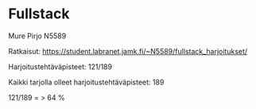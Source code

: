 # Fullstack

Mure Pirjo N5589

Ratkaisut: https://student.labranet.jamk.fi/~N5589/fullstack_harjoitukset/


Harjoitustehtäväpisteet:   121/189

Kaikki tarjolla olleet harjoitustehtäväpisteet:   189

121/189 = > 64 %



